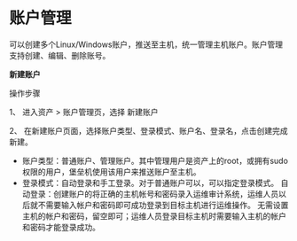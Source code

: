 # 账户管理

可以创建多个Linux/Windows账户，推送至主机，统一管理主机账户。账户管理支持创建、编辑、删除账号。

**新建账户**

操作步骤

1、 进入资产 > 账户管理页，选择 新建账户

2、 在新建账户页面，选择账户类型、登录模式、账户名、登录名，点击创建完成新建。
    
   
   - 账户类型：普通账户、管理账户。其中管理用户是资产上的root，或拥有sudo权限的用户，堡垒机使用该用户来推送账户至主机。
   - 登录模式：自动登录和手工登录。对于普通账户可以，可以指定登录模式。
             自动登录：创建账户的将正确的主机帐号和密码录入运维审计系统，运维人员以后就不需要输入帐户和密码即可成功登录到目标主机进行运维操作。
   无需设置主机的帐户和密码，留空即可；运维人员登录目标主机时需要输入主机的帐户和密码才能登录成功。
